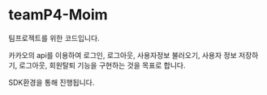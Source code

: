 # teamP4-Moim

팀프로젝트를 위한 코드입니다.

카카오의 api를 이용하여 로그인, 로그아웃, 사용자정보 불러오기, 사용자 정보 저장하기, 로그아웃, 회원탈퇴 기능을 구현하는 것을 목표로 합니다.

SDK환경을 통해 진행됩니다. 

